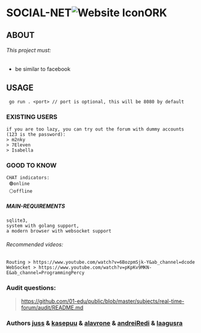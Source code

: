 # SOCIAL-NET![Website Icon](https://01.kood.tech/git/kasepuu/real-time-forum/raw/branch/master/forum/images/icon.ico)ORK   

## ABOUT
###### This project must:
* be similar to facebook

## USAGE
```
 go run . <port> // port is optional, this will be 8080 by default
```

### EXISTING USERS
```
if you are too lazy, you can try out the forum with dummy accounts (123 is the password):
> m2nky
> 7Eleven
> Isabella
```

### GOOD TO KNOW
```
CHAT indicators:
 🟢online
 ⚪offline
```

##### MAIN-REQUIREMENTS
```
sqlite3, 
system with golang support, 
a modern browser with websocket support
```

###### Recommended videos:
```
Routing > https://www.youtube.com/watch?v=6BozpmSjk-Y&ab_channel=dcode
WebSocket > https://www.youtube.com/watch?v=pKpKv9MKN-E&ab_channel=ProgrammingPercy
```

### Audit questions: 
> https://github.com/01-edu/public/blob/master/subjects/real-time-forum/audit/README.md

### Authors [juss](https://01.kood.tech/git/juss) & [kasepuu](https://01.kood.tech/git/kasepuu) & [alavrone](https://01.kood.tech/git/alavrone) & [andreiRedi](https://01.kood.tech/git/andreiRedi) & [laagusra]((https://01.kood.tech/git/laagusra))